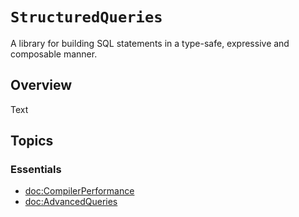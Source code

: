 # ``StructuredQueries``

A library for building SQL statements in a type-safe, expressive and composable manner.

## Overview

<!--@START_MENU_TOKEN@-->Text<!--@END_MENU_TOKEN@-->

## Topics

### Essentials

- <doc:CompilerPerformance>
- <doc:AdvancedQueries>
